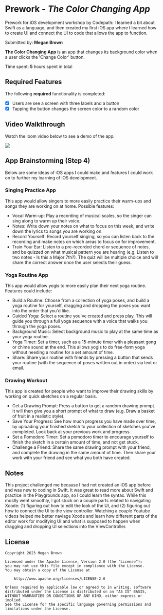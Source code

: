 # Prework - *The Color Changing App*
Prework for iOS development workshop by Codepath: I learned a bit about Swift as a language, and then created my first iOS app where I learned how to create UI and connect the UI to code that allows the app to function.

Submitted by: **Megan Brown**

**The Color Changing App** is an app that changes its background color when a user clicks the 'Change Color' button.

Time spent: **5** hours spent in total

## Required Features

The following **required** functionality is completed:

- [x] Users are see a screen with three labels and a button
- [x] Tapping the button changes the screen color to a random color
 
## Video Walkthrough

Watch the loom video below to see a demo of the app.

<div>
    <a href="https://www.loom.com/share/6575e4f02f074c558020b05bd42a5532">
    </a>
    <a href="https://www.loom.com/share/6575e4f02f074c558020b05bd42a5532">
      <img style="max-width:300px;" src="https://cdn.loom.com/sessions/thumbnails/6575e4f02f074c558020b05bd42a5532-with-play.gif">
    </a>
  </div>

## App Brainstorming (Step 4)
Below are some ideas of iOS apps I could make and features I could work on to further my learning of iOS development.

### Singing Practice App
This app would allow singers to more easily practice their warm-ups and songs they are working on at home. Possible features:
* Vocal Warm-up: Play a recording of musical scales, so the singer can sing along to warm up their voice.
* Notes: Write down your notes on what to focus on this week, and write down the lyrics to songs you are working on.
* Record Yourself: Record yourself singing, so you can listen back to the recording and make notes on which areas to focus on for improvement.
* Train Your Ear: Listen to a pre-recorded chord or sequence of notes, and be quizzed on what musical pattern you are hearing (e.g. Listen to two notes - Is this a Major 7th?). The quiz will be multiple choice and will share the correct answer once the user selects their guess.

### Yoga Routine App
This app would allow yogis to more easily plan their next yoga routine. Features could include:
* Build a Routine: Choose from a collection of yoga poses, and build a yoga routine for yourself, dragging and dropping the poses you want into the order that you'd like.
* Guided Yoga: Select a routine you've created and press play. This will guide you through a full yoga sequence with a voice that walks you through the yoga poses.
* Background Music: Select background music to play at the same time as your yoga routine.
* Yoga Timer: Set a timer, such as a 15-minute timer with a pleasant gong or chime sound at the end. This allows yogis to do free-form yoga without needing a routine for a set amount of time.
* Share: Share your routine with friends by pressing a button that sends your routine (with the sequence of poses written out in order) via text or email.

### Drawing Workout
This app is created for people who want to improve their drawing skills by working on quick sketches on a regular basis.
* Get a Drawing Prompt: Press a button to get a random drawing prompt. It will then give you a short prompt of what to draw (e.g. Draw a basket of fruit in a realistic style).
* Save Your Progress: See how much progress you have made over time, by uploading your finished sketch to your collection of sketches you've completed. Look back at your previous work and progress.
* Set a Pomodoro Timer: Set a pomodoro timer to encourage yourself to finish the sketch in a certain amount of time, and not get stuck.
* Challenge a Friend: Share the same drawing prompt with your friend, and complete the drawing in the same amount of time. Then share your work with your friend and see what you both have created.

## Notes

This project challenged me because I had not created an iOS app before and was new to coding in Swift. It was great to read more about Swift and practice in the Playgrounds app, so I could learn the syntax. While this mostly went smoothly, I got stuck on a couple parts related to navigating Xcode: (1) figuring out how to edit the look of the UI, and (2) figuring out how to connect the UI to the view controller. Watching a couple Youtube videos helped me better naviage Xcode and learn how different parts of the editor work for modifying UI and what is supposed to happen when dragging and dropping UI selections into the ViewController.

## License

    Copyright 2023 Megan Brown

    Licensed under the Apache License, Version 2.0 (the "License");
    you may not use this file except in compliance with the License.
    You may obtain a copy of the License at

        http://www.apache.org/licenses/LICENSE-2.0

    Unless required by applicable law or agreed to in writing, software
    distributed under the License is distributed on an "AS IS" BASIS,
    WITHOUT WARRANTIES OR CONDITIONS OF ANY KIND, either express or implied.
    See the License for the specific language governing permissions and
    limitations under the License.
